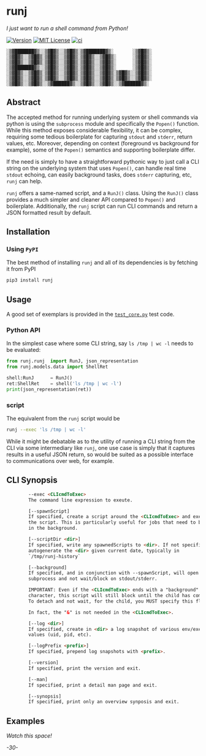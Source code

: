 # runj

_I just want to run a shell command from Python!_

[![Version](https://img.shields.io/docker/v/fnndsc/runj?sort=semver)](https://hub.docker.com/r/fnndsc/runj)
[![MIT License](https://img.shields.io/github/license/fnndsc/runj)](https://github.com/FNNDSC/runj/blob/main/LICENSE)
[![ci](https://github.com/FNNDSC/runj/actions/workflows/ci.yml/badge.svg)](https://github.com/FNNDSC/runj/actions/workflows/ci.yml)

```
░▒▓███████▓▒░░▒▓█▓▒░░▒▓█▓▒░▒▓███████▓▒░       ░▒▓█▓▒░
░▒▓█▓▒░░▒▓█▓▒░▒▓█▓▒░░▒▓█▓▒░▒▓█▓▒░░▒▓█▓▒░      ░▒▓█▓▒░
░▒▓█▓▒░░▒▓█▓▒░▒▓█▓▒░░▒▓█▓▒░▒▓█▓▒░░▒▓█▓▒░      ░▒▓█▓▒░
░▒▓███████▓▒░░▒▓█▓▒░░▒▓█▓▒░▒▓█▓▒░░▒▓█▓▒░      ░▒▓█▓▒░
░▒▓█▓▒░░▒▓█▓▒░▒▓█▓▒░░▒▓█▓▒░▒▓█▓▒░░▒▓█▓▒░▒▓█▓▒░░▒▓█▓▒░
░▒▓█▓▒░░▒▓█▓▒░▒▓█▓▒░░▒▓█▓▒░▒▓█▓▒░░▒▓█▓▒░▒▓█▓▒░░▒▓█▓▒░
░▒▓█▓▒░░▒▓█▓▒░░▒▓██████▓▒░░▒▓█▓▒░░▒▓█▓▒░░▒▓██████▓▒░
```

## Abstract

The accepted method for running underlying system or shell commands via python is using the `subprocess` module and specifically the `Popen()` function. While this method exposes considerable flexibility, it can be complex, requiring some tedious boilerplate for capturing `stdout` and `stderr`, return values, etc. Moreover, depending on context (foreground vs background for example), some of the `Popen()` semantics and supporting boilerplate differ.

If the need is simply to have a straightforward pythonic way to just call a CLI string on the underlying system that uses `Popen()`, can handle real time `stdout` echoing, can easily background tasks, does `stderr` capturing, etc, `runj` can help.

`runj` offers a same-named script, and a `RunJ()` class. Using the `RunJ()` class provides a much simpler and cleaner API compared to `Popen()` and boilerplate. Additionally, the `runj` script can run CLI commands and return a JSON formatted result by default.

## Installation

### Using ``PyPI``

The best method of installing `runj` and all of its dependencies is by fetching it from PyPI

```bash
pip3 install runj
```

## Usage

A good set of exemplars is provided in the [`test_core.py`](https://github.com/FNNDSC/runj/blob/master/tests/test_core.py) test code.

### Python API

In the simplest case where some CLI string, say `ls /tmp | wc -l` needs to be evaluated:

```python
from runj.runj  import RunJ, json_representation
from runj.models.data import ShellRet

shell:RunJ      = RunJ()
ret:ShellRet    = shell('ls /tmp | wc -l')
print(json_representation(ret))
```

### script

The equivalent from the `runj` script would be

```bash
runj --exec 'ls /tmp | wc -l'
```

While it might be debatable as to the utility of running a CLI string from the CLI via some intermediary like `runj`, one use case is simply that it captures results in a useful JSON return, so would be suited as a possible interface to communications over web, for example. 

## CLI Synopsis

```html
        --exec <CLIcmdToExec>
        The command line expression to exeute.

        [--spawnScript]
        If specified, create a script around the <CLIcmdToExec> and execute
        the script. This is particularly useful for jobs that need to be run
        in the background.

        [--scriptDir <dir>]
        If specified, write any spawnedScripts to <dir>. If not specified, will
        autogenerate the <dir> given current date, typically in
        `/tmp/runj-history`

        [--background]
        If specified, and in conjunction with --spawnScript, will open the
        subprocess and not wait/block on stdout/stderr.

        IMPORTANT: Even if the <CLIcmdToExec> ends with a "background" '&'
        character, this script will still block until the child has completed.
        To detach and not wait, for the child, you MUST specify this flag.

        In fact, the "&" is not needed in the <CLIcmdToExec>.

        [--log <dir>]
        If specified, create in <dir> a log snapshot of various env/exec
        values (uid, pid, etc).

        [--logPrefix <prefix>]
        If specified, prepend log snapshots with <prefix>.

        [--version]
        If specified, print the version and exit.

        [--man]
        If specified, print a detail man page and exit.

        [--synopsis]
        If specified, print only an overview synposis and exit.

```

## Examples

_Watch this space!_

_-30-_
